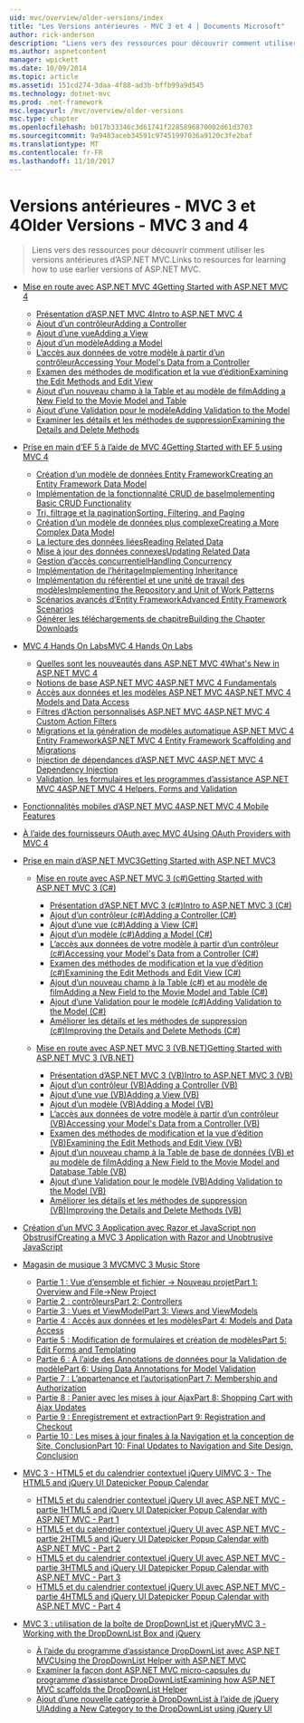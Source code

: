 ```yaml
---
uid: mvc/overview/older-versions/index
title: "Les Versions antérieures - MVC 3 et 4 | Documents Microsoft"
author: rick-anderson
description: "Liens vers des ressources pour découvrir comment utiliser les versions antérieures d’ASP.NET MVC."
ms.author: aspnetcontent
manager: wpickett
ms.date: 10/09/2014
ms.topic: article
ms.assetid: 151cd274-3daa-4f88-ad3b-bffb99a9d545
ms.technology: dotnet-mvc
ms.prod: .net-framework
msc.legacyurl: /mvc/overview/older-versions
msc.type: chapter
ms.openlocfilehash: b017b33346c3d61741f2285896870002d61d3703
ms.sourcegitcommit: 9a9483aceb34591c97451997036a9120c3fe2baf
ms.translationtype: MT
ms.contentlocale: fr-FR
ms.lasthandoff: 11/10/2017
---
```

<a name="older-versions---mvc-3-and-4"></a><span data-ttu-id="48f08-103">Versions antérieures - MVC 3 et 4</span><span class="sxs-lookup"><span data-stu-id="48f08-103">Older Versions - MVC 3 and 4</span></span>
====================
> <span data-ttu-id="48f08-104">Liens vers des ressources pour découvrir comment utiliser les versions antérieures d’ASP.NET MVC.</span><span class="sxs-lookup"><span data-stu-id="48f08-104">Links to resources for learning how to use earlier versions of ASP.NET MVC.</span></span>


- [<span data-ttu-id="48f08-105">Mise en route avec ASP.NET MVC 4</span><span class="sxs-lookup"><span data-stu-id="48f08-105">Getting Started with ASP.NET MVC 4</span></span>](getting-started-with-aspnet-mvc4/index.md)

    - [<span data-ttu-id="48f08-106">Présentation d’ASP.NET MVC 4</span><span class="sxs-lookup"><span data-stu-id="48f08-106">Intro to ASP.NET MVC 4</span></span>](getting-started-with-aspnet-mvc4/intro-to-aspnet-mvc-4.md)
    - [<span data-ttu-id="48f08-107">Ajout d’un contrôleur</span><span class="sxs-lookup"><span data-stu-id="48f08-107">Adding a Controller</span></span>](getting-started-with-aspnet-mvc4/adding-a-controller.md)
    - [<span data-ttu-id="48f08-108">Ajout d’une vue</span><span class="sxs-lookup"><span data-stu-id="48f08-108">Adding a View</span></span>](getting-started-with-aspnet-mvc4/adding-a-view.md)
    - [<span data-ttu-id="48f08-109">Ajout d’un modèle</span><span class="sxs-lookup"><span data-stu-id="48f08-109">Adding a Model</span></span>](getting-started-with-aspnet-mvc4/adding-a-model.md)
    - [<span data-ttu-id="48f08-110">L’accès aux données de votre modèle à partir d’un contrôleur</span><span class="sxs-lookup"><span data-stu-id="48f08-110">Accessing Your Model's Data from a Controller</span></span>](getting-started-with-aspnet-mvc4/accessing-your-models-data-from-a-controller.md)
    - [<span data-ttu-id="48f08-111">Examen des méthodes de modification et la vue d’édition</span><span class="sxs-lookup"><span data-stu-id="48f08-111">Examining the Edit Methods and Edit View</span></span>](getting-started-with-aspnet-mvc4/examining-the-edit-methods-and-edit-view.md)
    - [<span data-ttu-id="48f08-112">Ajout d’un nouveau champ à la Table et au modèle de film</span><span class="sxs-lookup"><span data-stu-id="48f08-112">Adding a New Field to the Movie Model and Table</span></span>](getting-started-with-aspnet-mvc4/adding-a-new-field-to-the-movie-model-and-table.md)
    - [<span data-ttu-id="48f08-113">Ajout d’une Validation pour le modèle</span><span class="sxs-lookup"><span data-stu-id="48f08-113">Adding Validation to the Model</span></span>](getting-started-with-aspnet-mvc4/adding-validation-to-the-model.md)
    - [<span data-ttu-id="48f08-114">Examiner les détails et les méthodes de suppression</span><span class="sxs-lookup"><span data-stu-id="48f08-114">Examining the Details and Delete Methods</span></span>](getting-started-with-aspnet-mvc4/examining-the-details-and-delete-methods.md)
- [<span data-ttu-id="48f08-115">Prise en main d’EF 5 à l’aide de MVC 4</span><span class="sxs-lookup"><span data-stu-id="48f08-115">Getting Started with EF 5 using MVC 4</span></span>](getting-started-with-ef-5-using-mvc-4/index.md)

    - [<span data-ttu-id="48f08-116">Création d’un modèle de données Entity Framework</span><span class="sxs-lookup"><span data-stu-id="48f08-116">Creating an Entity Framework Data Model</span></span>](getting-started-with-ef-5-using-mvc-4/creating-an-entity-framework-data-model-for-an-asp-net-mvc-application.md)
    - [<span data-ttu-id="48f08-117">Implémentation de la fonctionnalité CRUD de base</span><span class="sxs-lookup"><span data-stu-id="48f08-117">Implementing Basic CRUD Functionality</span></span>](getting-started-with-ef-5-using-mvc-4/implementing-basic-crud-functionality-with-the-entity-framework-in-asp-net-mvc-application.md)
    - [<span data-ttu-id="48f08-118">Tri, filtrage et la pagination</span><span class="sxs-lookup"><span data-stu-id="48f08-118">Sorting, Filtering, and Paging</span></span>](getting-started-with-ef-5-using-mvc-4/sorting-filtering-and-paging-with-the-entity-framework-in-an-asp-net-mvc-application.md)
    - [<span data-ttu-id="48f08-119">Création d’un modèle de données plus complexe</span><span class="sxs-lookup"><span data-stu-id="48f08-119">Creating a More Complex Data Model</span></span>](getting-started-with-ef-5-using-mvc-4/creating-a-more-complex-data-model-for-an-asp-net-mvc-application.md)
    - [<span data-ttu-id="48f08-120">La lecture des données liées</span><span class="sxs-lookup"><span data-stu-id="48f08-120">Reading Related Data</span></span>](getting-started-with-ef-5-using-mvc-4/reading-related-data-with-the-entity-framework-in-an-asp-net-mvc-application.md)
    - [<span data-ttu-id="48f08-121">Mise à jour des données connexes</span><span class="sxs-lookup"><span data-stu-id="48f08-121">Updating Related Data</span></span>](getting-started-with-ef-5-using-mvc-4/updating-related-data-with-the-entity-framework-in-an-asp-net-mvc-application.md)
    - [<span data-ttu-id="48f08-122">Gestion d’accès concurrentiel</span><span class="sxs-lookup"><span data-stu-id="48f08-122">Handling Concurrency</span></span>](getting-started-with-ef-5-using-mvc-4/handling-concurrency-with-the-entity-framework-in-an-asp-net-mvc-application.md)
    - [<span data-ttu-id="48f08-123">Implémentation de l’héritage</span><span class="sxs-lookup"><span data-stu-id="48f08-123">Implementing Inheritance</span></span>](getting-started-with-ef-5-using-mvc-4/implementing-inheritance-with-the-entity-framework-in-an-asp-net-mvc-application.md)
    - [<span data-ttu-id="48f08-124">Implémentation du référentiel et une unité de travail des modèles</span><span class="sxs-lookup"><span data-stu-id="48f08-124">Implementing the Repository and Unit of Work Patterns</span></span>](getting-started-with-ef-5-using-mvc-4/implementing-the-repository-and-unit-of-work-patterns-in-an-asp-net-mvc-application.md)
    - [<span data-ttu-id="48f08-125">Scénarios avancés d’Entity Framework</span><span class="sxs-lookup"><span data-stu-id="48f08-125">Advanced Entity Framework Scenarios</span></span>](getting-started-with-ef-5-using-mvc-4/advanced-entity-framework-scenarios-for-an-mvc-web-application.md)
    - [<span data-ttu-id="48f08-126">Générer les téléchargements de chapitre</span><span class="sxs-lookup"><span data-stu-id="48f08-126">Building the Chapter Downloads</span></span>](getting-started-with-ef-5-using-mvc-4/building-the-ef5-mvc4-chapter-downloads.md)
- [<span data-ttu-id="48f08-127">MVC 4 Hands On Labs</span><span class="sxs-lookup"><span data-stu-id="48f08-127">MVC 4 Hands On Labs</span></span>](hands-on-labs/index.md)

    - [<span data-ttu-id="48f08-128">Quelles sont les nouveautés dans ASP.NET MVC 4</span><span class="sxs-lookup"><span data-stu-id="48f08-128">What's New in ASP.NET MVC 4</span></span>](hands-on-labs/whats-new-in-aspnet-mvc-4.md)
    - [<span data-ttu-id="48f08-129">Notions de base ASP.NET MVC 4</span><span class="sxs-lookup"><span data-stu-id="48f08-129">ASP.NET MVC 4 Fundamentals</span></span>](hands-on-labs/aspnet-mvc-4-fundamentals.md)
    - [<span data-ttu-id="48f08-130">Accès aux données et les modèles ASP.NET MVC 4</span><span class="sxs-lookup"><span data-stu-id="48f08-130">ASP.NET MVC 4 Models and Data Access</span></span>](hands-on-labs/aspnet-mvc-4-models-and-data-access.md)
    - [<span data-ttu-id="48f08-131">Filtres d’Action personnalisés ASP.NET MVC 4</span><span class="sxs-lookup"><span data-stu-id="48f08-131">ASP.NET MVC 4 Custom Action Filters</span></span>](hands-on-labs/aspnet-mvc-4-custom-action-filters.md)
    - [<span data-ttu-id="48f08-132">Migrations et la génération de modèles automatique ASP.NET MVC 4 Entity Framework</span><span class="sxs-lookup"><span data-stu-id="48f08-132">ASP.NET MVC 4 Entity Framework Scaffolding and Migrations</span></span>](hands-on-labs/aspnet-mvc-4-entity-framework-scaffolding-and-migrations.md)
    - [<span data-ttu-id="48f08-133">Injection de dépendances d’ASP.NET MVC 4</span><span class="sxs-lookup"><span data-stu-id="48f08-133">ASP.NET MVC 4 Dependency Injection</span></span>](hands-on-labs/aspnet-mvc-4-dependency-injection.md)
    - [<span data-ttu-id="48f08-134">Validation, les formulaires et les programmes d’assistance ASP.NET MVC 4</span><span class="sxs-lookup"><span data-stu-id="48f08-134">ASP.NET MVC 4 Helpers, Forms and Validation</span></span>](hands-on-labs/aspnet-mvc-4-helpers-forms-and-validation.md)
- [<span data-ttu-id="48f08-135">Fonctionnalités mobiles d’ASP.NET MVC 4</span><span class="sxs-lookup"><span data-stu-id="48f08-135">ASP.NET MVC 4 Mobile Features</span></span>](aspnet-mvc-4-mobile-features.md)
- [<span data-ttu-id="48f08-136">À l’aide des fournisseurs OAuth avec MVC 4</span><span class="sxs-lookup"><span data-stu-id="48f08-136">Using OAuth Providers with MVC 4</span></span>](using-oauth-providers-with-mvc.md)
- [<span data-ttu-id="48f08-137">Prise en main d’ASP.NET MVC3</span><span class="sxs-lookup"><span data-stu-id="48f08-137">Getting Started with ASP.NET MVC3</span></span>](getting-started-with-aspnet-mvc3/index.md)

    - [<span data-ttu-id="48f08-138">Mise en route avec ASP.NET MVC 3 (c#)</span><span class="sxs-lookup"><span data-stu-id="48f08-138">Getting Started with ASP.NET MVC 3 (C#)</span></span>](getting-started-with-aspnet-mvc3/cs/index.md)

        - [<span data-ttu-id="48f08-139">Présentation d’ASP.NET MVC 3 (c#)</span><span class="sxs-lookup"><span data-stu-id="48f08-139">Intro to ASP.NET MVC 3 (C#)</span></span>](getting-started-with-aspnet-mvc3/cs/intro-to-aspnet-mvc-3.md)
        - [<span data-ttu-id="48f08-140">Ajout d’un contrôleur (c#)</span><span class="sxs-lookup"><span data-stu-id="48f08-140">Adding a Controller (C#)</span></span>](getting-started-with-aspnet-mvc3/cs/adding-a-controller.md)
        - [<span data-ttu-id="48f08-141">Ajout d’une vue (c#)</span><span class="sxs-lookup"><span data-stu-id="48f08-141">Adding a View (C#)</span></span>](getting-started-with-aspnet-mvc3/cs/adding-a-view.md)
        - [<span data-ttu-id="48f08-142">Ajout d’un modèle (c#)</span><span class="sxs-lookup"><span data-stu-id="48f08-142">Adding a Model (C#)</span></span>](getting-started-with-aspnet-mvc3/cs/adding-a-model.md)
        - [<span data-ttu-id="48f08-143">L’accès aux données de votre modèle à partir d’un contrôleur (c#)</span><span class="sxs-lookup"><span data-stu-id="48f08-143">Accessing your Model's Data from a Controller (C#)</span></span>](getting-started-with-aspnet-mvc3/cs/accessing-your-models-data-from-a-controller.md)
        - [<span data-ttu-id="48f08-144">Examen des méthodes de modification et la vue d’édition (c#)</span><span class="sxs-lookup"><span data-stu-id="48f08-144">Examining the Edit Methods and Edit View (C#)</span></span>](getting-started-with-aspnet-mvc3/cs/examining-the-edit-methods-and-edit-view.md)
        - [<span data-ttu-id="48f08-145">Ajout d’un nouveau champ à la Table (c#) et au modèle de film</span><span class="sxs-lookup"><span data-stu-id="48f08-145">Adding a New Field to the Movie Model and Table (C#)</span></span>](getting-started-with-aspnet-mvc3/cs/adding-a-new-field.md)
        - [<span data-ttu-id="48f08-146">Ajout d’une Validation pour le modèle (c#)</span><span class="sxs-lookup"><span data-stu-id="48f08-146">Adding Validation to the Model (C#)</span></span>](getting-started-with-aspnet-mvc3/cs/adding-validation-to-the-model.md)
        - [<span data-ttu-id="48f08-147">Améliorer les détails et les méthodes de suppression (c#)</span><span class="sxs-lookup"><span data-stu-id="48f08-147">Improving the Details and Delete Methods (C#)</span></span>](getting-started-with-aspnet-mvc3/cs/improving-the-details-and-delete-methods.md)
    - [<span data-ttu-id="48f08-148">Mise en route avec ASP.NET MVC 3 (VB.NET)</span><span class="sxs-lookup"><span data-stu-id="48f08-148">Getting Started with ASP.NET MVC 3 (VB.NET)</span></span>](getting-started-with-aspnet-mvc3/vb/index.md)

        - [<span data-ttu-id="48f08-149">Présentation d’ASP.NET MVC 3 (VB)</span><span class="sxs-lookup"><span data-stu-id="48f08-149">Intro to ASP.NET MVC 3 (VB)</span></span>](getting-started-with-aspnet-mvc3/vb/intro-to-aspnet-mvc-3.md)
        - [<span data-ttu-id="48f08-150">Ajout d’un contrôleur (VB)</span><span class="sxs-lookup"><span data-stu-id="48f08-150">Adding a Controller (VB)</span></span>](getting-started-with-aspnet-mvc3/vb/adding-a-controller.md)
        - [<span data-ttu-id="48f08-151">Ajout d’une vue (VB)</span><span class="sxs-lookup"><span data-stu-id="48f08-151">Adding a View (VB)</span></span>](getting-started-with-aspnet-mvc3/vb/adding-a-view.md)
        - [<span data-ttu-id="48f08-152">Ajout d’un modèle (VB)</span><span class="sxs-lookup"><span data-stu-id="48f08-152">Adding a Model (VB)</span></span>](getting-started-with-aspnet-mvc3/vb/adding-a-model.md)
        - [<span data-ttu-id="48f08-153">L’accès aux données de votre modèle à partir d’un contrôleur (VB)</span><span class="sxs-lookup"><span data-stu-id="48f08-153">Accessing your Model's Data from a Controller (VB)</span></span>](getting-started-with-aspnet-mvc3/vb/accessing-your-models-data-from-a-controller.md)
        - [<span data-ttu-id="48f08-154">Examen des méthodes de modification et la vue d’édition (VB)</span><span class="sxs-lookup"><span data-stu-id="48f08-154">Examining the Edit Methods and Edit View (VB)</span></span>](getting-started-with-aspnet-mvc3/vb/examining-the-edit-methods-and-edit-view.md)
        - [<span data-ttu-id="48f08-155">Ajout d’un nouveau champ à la Table de base de données (VB) et au modèle de film</span><span class="sxs-lookup"><span data-stu-id="48f08-155">Adding a New Field to the Movie Model and Database Table (VB)</span></span>](getting-started-with-aspnet-mvc3/vb/adding-a-new-field.md)
        - [<span data-ttu-id="48f08-156">Ajout d’une Validation pour le modèle (VB)</span><span class="sxs-lookup"><span data-stu-id="48f08-156">Adding Validation to the Model (VB)</span></span>](getting-started-with-aspnet-mvc3/vb/adding-validation-to-the-model.md)
        - [<span data-ttu-id="48f08-157">Améliorer les détails et les méthodes de suppression (VB)</span><span class="sxs-lookup"><span data-stu-id="48f08-157">Improving the Details and Delete Methods (VB)</span></span>](getting-started-with-aspnet-mvc3/vb/improving-the-details-and-delete-methods.md)
- [<span data-ttu-id="48f08-158">Création d’un MVC 3 Application avec Razor et JavaScript non Obstrusif</span><span class="sxs-lookup"><span data-stu-id="48f08-158">Creating a MVC 3 Application with Razor and Unobtrusive JavaScript</span></span>](creating-a-mvc-3-application-with-razor-and-unobtrusive-javascript.md)
- [<span data-ttu-id="48f08-159">Magasin de musique 3 MVC</span><span class="sxs-lookup"><span data-stu-id="48f08-159">MVC 3 Music Store</span></span>](mvc-music-store/index.md)

    - [<span data-ttu-id="48f08-160">Partie 1 : Vue d’ensemble et fichier -> Nouveau projet</span><span class="sxs-lookup"><span data-stu-id="48f08-160">Part 1: Overview and File->New Project</span></span>](mvc-music-store/mvc-music-store-part-1.md)
    - [<span data-ttu-id="48f08-161">Partie 2 : contrôleurs</span><span class="sxs-lookup"><span data-stu-id="48f08-161">Part 2: Controllers</span></span>](mvc-music-store/mvc-music-store-part-2.md)
    - [<span data-ttu-id="48f08-162">Partie 3 : Vues et ViewModel</span><span class="sxs-lookup"><span data-stu-id="48f08-162">Part 3: Views and ViewModels</span></span>](mvc-music-store/mvc-music-store-part-3.md)
    - [<span data-ttu-id="48f08-163">Partie 4 : Accès aux données et les modèles</span><span class="sxs-lookup"><span data-stu-id="48f08-163">Part 4: Models and Data Access</span></span>](mvc-music-store/mvc-music-store-part-4.md)
    - [<span data-ttu-id="48f08-164">Partie 5 : Modification de formulaires et création de modèles</span><span class="sxs-lookup"><span data-stu-id="48f08-164">Part 5: Edit Forms and Templating</span></span>](mvc-music-store/mvc-music-store-part-5.md)
    - [<span data-ttu-id="48f08-165">Partie 6 : À l’aide des Annotations de données pour la Validation de modèle</span><span class="sxs-lookup"><span data-stu-id="48f08-165">Part 6: Using Data Annotations for Model Validation</span></span>](mvc-music-store/mvc-music-store-part-6.md)
    - [<span data-ttu-id="48f08-166">Partie 7 : L’appartenance et l’autorisation</span><span class="sxs-lookup"><span data-stu-id="48f08-166">Part 7: Membership and Authorization</span></span>](mvc-music-store/mvc-music-store-part-7.md)
    - [<span data-ttu-id="48f08-167">Partie 8 : Panier avec les mises à jour Ajax</span><span class="sxs-lookup"><span data-stu-id="48f08-167">Part 8: Shopping Cart with Ajax Updates</span></span>](mvc-music-store/mvc-music-store-part-8.md)
    - [<span data-ttu-id="48f08-168">Partie 9 : Enregistrement et extraction</span><span class="sxs-lookup"><span data-stu-id="48f08-168">Part 9: Registration and Checkout</span></span>](mvc-music-store/mvc-music-store-part-9.md)
    - [<span data-ttu-id="48f08-169">Partie 10 : Les mises à jour finales à la Navigation et la conception de Site, Conclusion</span><span class="sxs-lookup"><span data-stu-id="48f08-169">Part 10: Final Updates to Navigation and Site Design, Conclusion</span></span>](mvc-music-store/mvc-music-store-part-10.md)
- [<span data-ttu-id="48f08-170">MVC 3 - HTML5 et du calendrier contextuel jQuery UI</span><span class="sxs-lookup"><span data-stu-id="48f08-170">MVC 3 - The HTML5 and jQuery UI Datepicker Popup Calendar</span></span>](using-the-html5-and-jquery-ui-datepicker-popup-calendar-with-aspnet-mvc/index.md)

    - [<span data-ttu-id="48f08-171">HTML5 et du calendrier contextuel jQuery UI avec ASP.NET MVC - partie 1</span><span class="sxs-lookup"><span data-stu-id="48f08-171">HTML5 and jQuery UI Datepicker Popup Calendar with ASP.NET MVC - Part 1</span></span>](using-the-html5-and-jquery-ui-datepicker-popup-calendar-with-aspnet-mvc/using-the-html5-and-jquery-ui-datepicker-popup-calendar-with-aspnet-mvc-part-1.md)
    - [<span data-ttu-id="48f08-172">HTML5 et du calendrier contextuel jQuery UI avec ASP.NET MVC - partie 2</span><span class="sxs-lookup"><span data-stu-id="48f08-172">HTML5 and jQuery UI Datepicker Popup Calendar with ASP.NET MVC - Part 2</span></span>](using-the-html5-and-jquery-ui-datepicker-popup-calendar-with-aspnet-mvc/using-the-html5-and-jquery-ui-datepicker-popup-calendar-with-aspnet-mvc-part-2.md)
    - [<span data-ttu-id="48f08-173">HTML5 et du calendrier contextuel jQuery UI avec ASP.NET MVC - partie 3</span><span class="sxs-lookup"><span data-stu-id="48f08-173">HTML5 and jQuery UI Datepicker Popup Calendar with ASP.NET MVC - Part 3</span></span>](using-the-html5-and-jquery-ui-datepicker-popup-calendar-with-aspnet-mvc/using-the-html5-and-jquery-ui-datepicker-popup-calendar-with-aspnet-mvc-part-3.md)
    - [<span data-ttu-id="48f08-174">HTML5 et du calendrier contextuel jQuery UI avec ASP.NET MVC - partie 4</span><span class="sxs-lookup"><span data-stu-id="48f08-174">HTML5 and jQuery UI Datepicker Popup Calendar with ASP.NET MVC - Part 4</span></span>](using-the-html5-and-jquery-ui-datepicker-popup-calendar-with-aspnet-mvc/using-the-html5-and-jquery-ui-datepicker-popup-calendar-with-aspnet-mvc-part-4.md)
- [<span data-ttu-id="48f08-175">MVC 3 : utilisation de la boîte de DropDownList et jQuery</span><span class="sxs-lookup"><span data-stu-id="48f08-175">MVC 3 - Working with the DropDownList Box and jQuery</span></span>](working-with-the-dropdownlist-box-and-jquery/index.md)

    - [<span data-ttu-id="48f08-176">À l’aide du programme d’assistance DropDownList avec ASP.NET MVC</span><span class="sxs-lookup"><span data-stu-id="48f08-176">Using the DropDownList Helper with ASP.NET MVC</span></span>](working-with-the-dropdownlist-box-and-jquery/using-the-dropdownlist-helper-with-aspnet-mvc.md)
    - [<span data-ttu-id="48f08-177">Examiner la façon dont ASP.NET MVC micro-capsules du programme d’assistance DropDownList</span><span class="sxs-lookup"><span data-stu-id="48f08-177">Examining how ASP.NET MVC scaffolds the DropDownList Helper</span></span>](working-with-the-dropdownlist-box-and-jquery/examining-how-aspnet-mvc-scaffolds-the-dropdownlist-helper.md)
    - [<span data-ttu-id="48f08-178">Ajout d’une nouvelle catégorie à DropDownList à l’aide de jQuery UI</span><span class="sxs-lookup"><span data-stu-id="48f08-178">Adding a New Category to the DropDownList using jQuery UI</span></span>](working-with-the-dropdownlist-box-and-jquery/adding-a-new-category-to-the-dropdownlist-using-jquery-ui.md)
